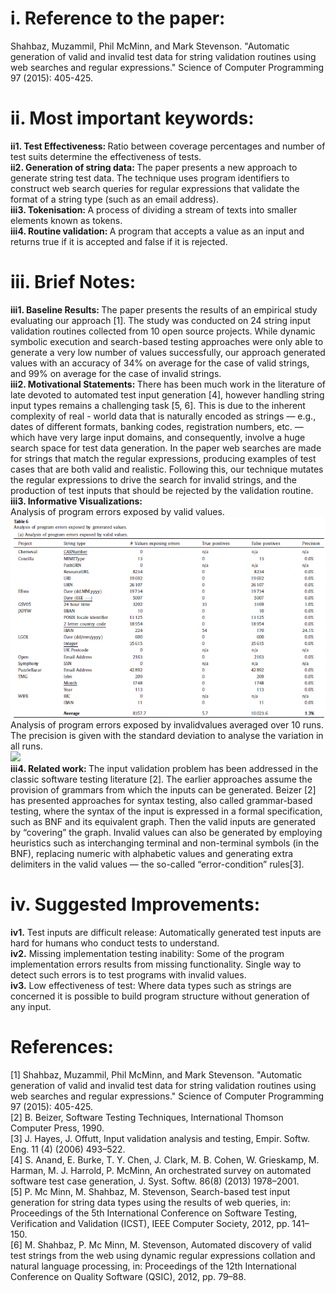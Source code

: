<h1>i.	Reference to the paper: </h1>
Shahbaz, Muzammil, Phil McMinn, and Mark Stevenson. "Automatic generation of valid and invalid test data for string validation routines using web searches and regular expressions." Science of Computer Programming 97 (2015): 405-425.</br>

<h1>ii.	Most important keywords: </h1>
<b>ii1. Test Effectiveness: </b>Ratio between coverage percentages and number of test suits determine the effectiveness of tests.</br>
<b>ii2. Generation of string data: </b>The paper presents a new approach to generate string test data. The technique uses program identifiers to construct web search queries for regular expressions that validate the format of a string type (such as an email address).</br>
<b>iii3. Tokenisation: </b>A process of dividing a stream of texts into smaller elements known as tokens.</br>
<b>iii4. Routine validation: </b>A program that accepts a value as an input and returns true if it is accepted and false if it is rejected.</br>

<h1>iii. Brief Notes: </h1>
<b>iii1. Baseline Results: </b>The paper presents the results of an empirical study evaluating our approach [1]. The study was conducted on 24 string input validation routines collected from 10 open source projects. While dynamic symbolic execution and search-based testing approaches were only able to generate a very low number of values successfully, our approach generated values with an accuracy of 34% on average for the case of valid strings, and 99% on average for the case of invalid strings.</br>
<b>iii2. Motivational Statements: </b>There has been much work in the literature of late devoted to automated test input generation [4], however handling string input types remains a challenging task [5, 6]. This is due to the inherent complexity of real - world data that is naturally encoded as strings — e.g., dates of different formats, banking codes, registration numbers, etc. — which have very large input domains, and consequently, involve a huge search space for test data generation. In the paper web searches are made for strings that match the regular expressions, producing examples of test cases that are both valid and realistic. Following this, our technique mutates the regular expressions to drive the search for invalid strings, and the production of test inputs that should be rejected by the validation routine.</br>
<b>iii3. Informative Visualizations: </b></br>
Analysis of program errors exposed by valid values.</br>
<img src = "1. analysis.png"> </br>
Analysis of program errors exposed by invalidvalues averaged over 10 runs. The precision is given with the standard deviation to analyse the variation in all runs.</br>
<img src = "2. analysis.png"> </br>
<b>iii4.  Related work: </b>The input validation problem has been addressed in the classic software testing literature [2]. The earlier approaches assume the provision of grammars from which the inputs can be generated. Beizer [2] has presented approaches for syntax testing, also called grammar-based testing, where the syntax of the input is expressed in a formal specification, such as BNF and its equivalent graph. Then the valid inputs are generated by “covering” the graph. Invalid values can also be generated by employing heuristics such as interchanging terminal and non-terminal symbols (in the BNF), replacing numeric with alphabetic values and generating extra delimiters in the valid values — the so-called “error-condition” rules[3].</br>

<h1>iv.	Suggested Improvements:</h1> 
<b>iv1.</b> Test inputs are difficult release: Automatically generated test inputs are hard for humans who conduct tests to understand. </br>
<b>iv2.</b> Missing implementation testing inability: Some of the program implementation errors results from missing functionality. Single way to detect such errors is to test programs with invalid values.</br>
<b>iv3.</b> Low effectiveness of test: Where data types such as strings are concerned it is possible to build program structure without generation of any input.</br>

<h1>References:</h1>
[1] Shahbaz, Muzammil, Phil McMinn, and Mark Stevenson. "Automatic generation of valid and invalid test data for string validation routines using web searches and regular expressions." Science of Computer Programming 97 (2015): 405-425.</br>
[2] B. Beizer, Software Testing Techniques, International Thomson Computer Press, 1990.</br>
[3] J. Hayes, J. Offutt, Input validation analysis and testing, Empir. Softw. Eng. 11 (4) (2006) 493–522.</br>
[4] S. Anand, E. Burke, T. Y. Chen, J. Clark, M. B. Cohen, W. Grieskamp, M. Harman, M. J. Harrold, P. McMinn, An orchestrated survey on automated software test case generation, J. Syst. Softw. 86(8) (2013) 1978–2001.</br>
[5] P. Mc Minn, M. Shahbaz, M. Stevenson, Search-based test input generation for string data types using the results of web queries, in: Proceedings of the 5th International Conference on Software Testing, Verification and Validation (ICST), IEEE Computer Society, 2012, pp. 141–150.</br>
[6] M. Shahbaz, P. Mc Minn, M. Stevenson, Automated discovery of valid test strings from the web using dynamic regular expressions collation and natural language processing, in: Proceedings of the 12th International Conference on Quality Software (QSIC), 2012, pp. 79–88.</br>
